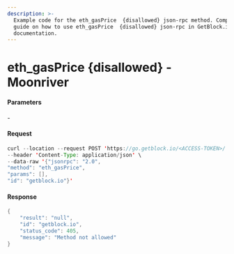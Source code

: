 ```yaml
---
description: >-
  Example code for the eth_gasPrice  {disallowed} json-rpc method. Сomplete
  guide on how to use eth_gasPrice  {disallowed} json-rpc in GetBlock.io Web3
  documentation.
---
```


# eth\_gasPrice {disallowed} - Moonriver

#### Parameters

\-

#### Request

```java
curl --location --request POST 'https://go.getblock.io/<ACCESS-TOKEN>/' \
--header 'Content-Type: application/json' \
--data-raw '{"jsonrpc": "2.0",
"method": "eth_gasPrice",
"params": [],
"id": "getblock.io"}'
```

#### Response

```java
{
    "result": "null",
    "id": "getblock.io",
    "status_code": 405,
    "message": "Method not allowed"
}
```
